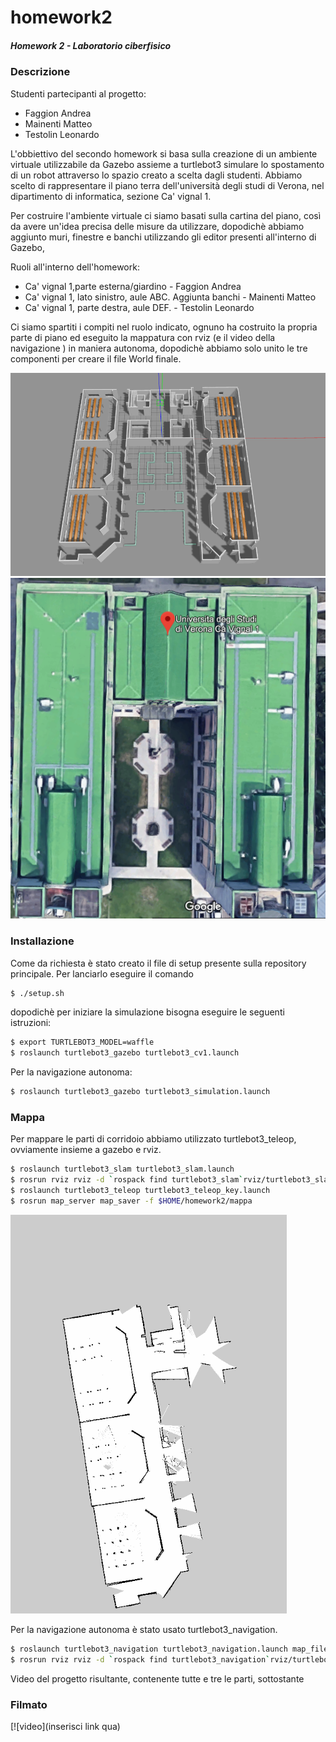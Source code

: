 # homework2 #
##### Homework 2 - Laboratorio ciberfisico #####

### Descrizione

Studenti partecipanti al progetto:
- Faggion Andrea
- Mainenti Matteo
- Testolin Leonardo

L'obbiettivo del secondo homework si basa sulla creazione di un ambiente virtuale utilizzabile da Gazebo assieme a turtlebot3 simulare lo spostamento di un robot attraverso lo spazio creato a scelta dagli studenti. 
Abbiamo scelto di rappresentare il piano terra dell'università degli studi di Verona, nel dipartimento di informatica, sezione Ca' vignal 1. 

Per costruire l'ambiente virtuale ci siamo basati sulla cartina del piano, così da avere un'idea precisa delle misure da utilizzare, dopodichè abbiamo aggiunto muri, finestre e banchi utilizzando gli editor presenti all'interno di Gazebo,

Ruoli all'interno dell'homework:
- Ca' vignal 1,parte esterna/giardino - Faggion Andrea
- Ca' vignal 1, lato sinistro, aule ABC. Aggiunta banchi - Mainenti Matteo
- Ca' vignal 1, parte destra, aule DEF.  - Testolin Leonardo

Ci siamo spartiti i compiti nel ruolo indicato, ognuno ha costruito la propria parte di piano ed eseguito la mappatura con rviz (e il video della navigazione ) in maniera autonoma, dopodichè abbiamo solo unito le tre componenti per creare il  file World finale.

![alt text](media/cv1gazebo.png "mappa piano")
![alt text](media/cv1gmaps.png "mappa piano")


### Installazione

Come da richiesta è stato creato il file di setup  presente sulla repository principale.
Per lanciarlo eseguire il comando
```sh
$ ./setup.sh
```
dopodichè per iniziare la simulazione bisogna eseguire le seguenti istruzioni:
```sh
$ export TURTLEBOT3_MODEL=waffle
$ roslaunch turtlebot3_gazebo turtlebot3_cv1.launch
```
Per la navigazione autonoma:
```sh
$ roslaunch turtlebot3_gazebo turtlebot3_simulation.launch
```

### Mappa

Per mappare le parti di corridoio abbiamo utilizzato turtlebot3_teleop, ovviamente insieme a gazebo e rviz.

```sh
$ roslaunch turtlebot3_slam turtlebot3_slam.launch
$ rosrun rviz rviz -d `rospack find turtlebot3_slam`rviz/turtlebot3_slam.rviz
$ roslaunch turtlebot3_teleop turtlebot3_teleop_key.launch
$ rosrun map_server map_saver -f $HOME/homework2/mappa
```

![alt text](media/mappacv1sx.png "mappa piano")


Per la navigazione autonoma è stato usato turtlebot3_navigation.

```sh
$ roslaunch turtlebot3_navigation turtlebot3_navigation.launch map_file:=$HOME/homework2/mappa/mappacv1sx.yaml
$ rosrun rviz rviz -d `rospack find turtlebot3_navigation`rviz/turtlebot3_nav.rviz
```

Video del progetto  risultante, contenente tutte e tre le parti, sottostante

### Filmato
[![video](inserisci link qua)




